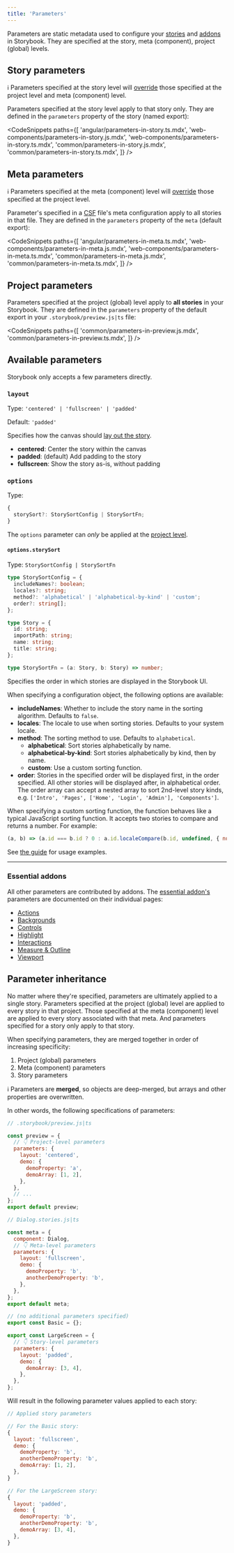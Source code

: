 ```yaml
---
title: 'Parameters'
---
```


Parameters are static metadata used to configure your [stories](../get-started/whats-a-story.md) and [addons](../addons/introduction.md) in Storybook. They are specified at the story, meta (component), project (global) levels.

## Story parameters

<div class="aside">

ℹ️ Parameters specified at the story level will [override](#parameter-inheritance) those specified at the project level and meta (component) level.

</div>

Parameters specified at the story level apply to that story only. They are defined in the `parameters` property of the story (named export):

<!-- prettier-ignore-start -->

<CodeSnippets
  paths={[
    'angular/parameters-in-story.ts.mdx',
    'web-components/parameters-in-story.js.mdx',
    'web-components/parameters-in-story.ts.mdx',
    'common/parameters-in-story.js.mdx',
    'common/parameters-in-story.ts.mdx',
  ]}
/>

<!-- prettier-ignore-end -->

## Meta parameters

<div class="aside">

ℹ️ Parameters specified at the meta (component) level will [override](#parameter-inheritance) those specified at the project level.

</div>

Parameter's specified in a [CSF](../writing-stories/introduction.md#component-story-format-csf) file's meta configuration apply to all stories in that file. They are defined in the `parameters` property of the `meta` (default export):

<!-- prettier-ignore-start -->

<CodeSnippets
  paths={[
    'angular/parameters-in-meta.ts.mdx',
    'web-components/parameters-in-meta.js.mdx',
    'web-components/parameters-in-meta.ts.mdx',
    'common/parameters-in-meta.js.mdx',
    'common/parameters-in-meta.ts.mdx',
  ]}
/>

<!-- prettier-ignore-end -->

## Project parameters

Parameters specified at the project (global) level apply to **all stories** in your Storybook. They are defined in the `parameters` property of the default export in your `.storybook/preview.js|ts` file:

<!-- prettier-ignore-start -->

<CodeSnippets
  paths={[
   'common/parameters-in-preview.js.mdx',
   'common/parameters-in-preview.ts.mdx',
  ]}
/>

<!-- prettier-ignore-end -->

## Available parameters

Storybook only accepts a few parameters directly.

### `layout`

Type: `'centered' | 'fullscreen' | 'padded'`

Default: `'padded'`

Specifies how the canvas should [lay out the story](../configure/story-layout.md).

- **centered**: Center the story within the canvas
- **padded**: (default) Add padding to the story
- **fullscreen**: Show the story as-is, without padding

### `options`

Type:

```ts
{
  storySort?: StorySortConfig | StorySortFn;
}
```

<Callout variant="warning">

The `options` parameter can _only_ be applied at the [project level](#project-parameters).

</Callout>

#### `options.storySort`

Type: `StorySortConfig | StorySortFn`

```ts
type StorySortConfig = {
  includeNames?: boolean;
  locales?: string;
  method?: 'alphabetical' | 'alphabetical-by-kind' | 'custom';
  order?: string[];
};

type Story = {
  id: string;
  importPath: string;
  name: string;
  title: string;
};

type StorySortFn = (a: Story, b: Story) => number;
```

Specifies the order in which stories are displayed in the Storybook UI.

When specifying a configuration object, the following options are available:

- **includeNames**: Whether to include the story name in the sorting algorithm. Defaults to `false`.
- **locales**: The locale to use when sorting stories. Defaults to your system locale.
- **method**: The sorting method to use. Defaults to `alphabetical`.
  - **alphabetical**: Sort stories alphabetically by name.
  - **alphabetical-by-kind**: Sort stories alphabetically by kind, then by name.
  - **custom**: Use a custom sorting function.
- **order**: Stories in the specified order will be displayed first, in the order specified. All other stories will be displayed after, in alphabetical order. The order array can accept a nested array to sort 2nd-level story kinds, e.g. `['Intro', 'Pages', ['Home', 'Login', 'Admin'], 'Components']`.

When specifying a custom sorting function, the function behaves like a typical JavaScript sorting function. It accepts two stories to compare and returns a number. For example:

```js
(a, b) => (a.id === b.id ? 0 : a.id.localeCompare(b.id, undefined, { numeric: true }));
```

See [the guide](../writing-stories/naming-components-and-hierarchy/#sorting-stories) for usage examples.

---

### Essential addons

All other parameters are contributed by addons. The [essential addon's](../addons/essentials.md) parameters are documented on their individual pages:

- [Actions](../essentials/actions.md#parameters)
- [Backgrounds](../essentials/backgrounds.md#parameters)
- [Controls](../essentials/controls.md#parameters)
- [Highlight](../essentials/highlight.md#parameters)
- [Interactions](../essentials/interactions.md#parameters)
- [Measure & Outline](../essentials/measure-and-outline.md#parameters)
- [Viewport](../essentials/viewport.md#parameters)

## Parameter inheritance

No matter where they're specified, parameters are ultimately applied to a single story. Parameters specified at the project (global) level are applied to every story in that project. Those specified at the meta (component) level are applied to every story associated with that meta. And parameters specified for a story only apply to that story.

When specifying parameters, they are merged together in order of increasing specificity:

1. Project (global) parameters
2. Meta (component) parameters
3. Story parameters

<div class="aside">

ℹ️ Parameters are **merged**, so objects are deep-merged, but arrays and other properties are overwritten.

</div>

In other words, the following specifications of parameters:

```js
// .storybook/preview.js|ts

const preview = {
  // 👇 Project-level parameters
  parameters: {
    layout: 'centered',
    demo: {
      demoProperty: 'a',
      demoArray: [1, 2],
    },
  },
  // ...
};
export default preview;
```

```js
// Dialog.stories.js|ts

const meta = {
  component: Dialog,
  // 👇 Meta-level parameters
  parameters: {
    layout: 'fullscreen',
    demo: {
      demoProperty: 'b',
      anotherDemoProperty: 'b',
    },
  },
};
export default meta;

// (no additional parameters specified)
export const Basic = {};

export const LargeScreen = {
  // 👇 Story-level parameters
  parameters: {
    layout: 'padded',
    demo: {
      demoArray: [3, 4],
    },
  },
};
```

Will result in the following parameter values applied to each story:

```js
// Applied story parameters

// For the Basic story:
{
  layout: 'fullscreen',
  demo: {
    demoProperty: 'b',
    anotherDemoProperty: 'b',
    demoArray: [1, 2],
  },
}

// For the LargeScreen story:
{
  layout: 'padded',
  demo: {
    demoProperty: 'b',
    anotherDemoProperty: 'b',
    demoArray: [3, 4],
  },
}
```
